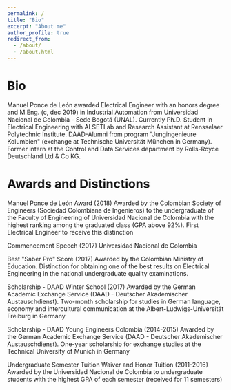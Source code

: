 ```yaml
---
permalink: /
title: "Bio"
excerpt: "About me"
author_profile: true
redirect_from:
  - /about/
  - /about.html
---
```


Bio
====================

Manuel Ponce de León awarded Electrical Engineer with an honors degree and M.Eng. (c, dec 2019) in Industrial Automation from Universidad Nacional de Colombia - Sede Bogotá (UNAL). Currently Ph.D. Student in Electrical Engineering with ALSETLab and Research Assistant at Rensselaer Polytechnic Institute.
DAAD-Alumni from program "Jungingenieure Kolumbien" (exchange at Technische Universität München in Germany). Former intern at the Control and Data Services department by Rolls-Royce Deutschland Ltd & Co KG.

Awards and Distinctions
=====================

Manuel Ponce de León Award (2018)
Awarded by the Colombian Society of Engineers (Sociedad Colombiana de Ingenieros) to the undergraduate of the Faculty of Engineering of Universidad Nacional de Colombia with the highest ranking among the graduated class (GPA above 92%). First Electrical Engineer to receive this distinction

Commencement Speech (2017)
Universidad Nacional de Colombia

Best "Saber Pro" Score (2017)
Awarded by the Colombian Ministry of Education. Distinction for obtaining one of the best results on Electrical Engineering in the national undergraduate quality examinations.

Scholarship - DAAD Winter School (2017)
Awarded by the German Academic Exchange Service (DAAD - Deutscher Akademischer Austauschdienst). Two-month scholarship for studies in German language, economy and intercultural communication at the Albert-Ludwigs-Universität Freiburg in Germany

Scholarship - DAAD Young Engineers Colombia (2014-2015)
Awarded by the German Academic Exchange Service (DAAD - Deutscher Akademischer Austauschdienst). One-year scholarship for exchange studies at the Technical University of Munich in Germany

Undergraduate Semester Tuition Waiver and Honor Tuition (2011-2016)
Awarded by the Universidad Nacional de Colombia to undergraduate students with the highest GPA of each semester (received for 11 semesters)
